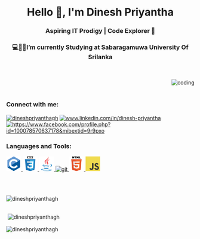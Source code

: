 <h1 align="center">Hello 👋, I'm Dinesh Priyantha</h1>
<h3 align="center">Aspiring IT Prodigy | Code Explorer 🚀</h3>

<h3 align="center"> <b>💻👨‍🎓I’m currently Studying at Sabaragamuwa University Of Srilanka</b></h3> <br><br>
<img align="right" alt="coding" widht="400" src="">
<br><br>
<h3 align="left">Connect with me:</h3>
<p align="left">
<a href="https://dev.to/dineshpriyanthagh" target="blank"><img align="center" src="https://raw.githubusercontent.com/rahuldkjain/github-profile-readme-generator/master/src/images/icons/Social/devto.svg" alt="dineshpriyanthagh" height="30" width="40" /></a>
<a href="https://linkedin.com/in/www.linkedin.com/in/dinesh-priyantha" target="blank"><img align="center" src="https://raw.githubusercontent.com/rahuldkjain/github-profile-readme-generator/master/src/images/icons/Social/linked-in-alt.svg" alt="www.linkedin.com/in/dinesh-priyantha" height="30" width="40" /></a>
<a href="https://fb.com/https://www.facebook.com/profile.php?id=100078570637178&mibextid=9r9pxo" target="blank"><img align="center" src="https://raw.githubusercontent.com/rahuldkjain/github-profile-readme-generator/master/src/images/icons/Social/facebook.svg" alt="https://www.facebook.com/profile.php?id=100078570637178&mibextid=9r9pxo" height="30" width="40" /></a>
</p>

<h3 align="left">Languages and Tools:</h3>
<p align="left"> <a href="https://www.cprogramming.com/" target="_blank" rel="noreferrer"> <img src="https://raw.githubusercontent.com/devicons/devicon/master/icons/c/c-original.svg" alt="c" width="40" height="40"/> </a> <a href="https://www.w3schools.com/css/" target="_blank" rel="noreferrer"> <img src="https://raw.githubusercontent.com/devicons/devicon/master/icons/css3/css3-original-wordmark.svg" alt="css3" width="40" height="40"/> </a> <a href="https://www.java.com" target="_blank" rel="noreferrer"> <img src="https://raw.githubusercontent.com/devicons/devicon/master/icons/java/java-original.svg" alt="java" width="40" height="40"/> </a> <a href="https://git-scm.com/" target="_blank" rel="noreferrer"> <img src="https://www.vectorlogo.zone/logos/git-scm/git-scm-icon.svg" alt="git" width="40" height="40"/> </a> <a href="https://www.w3.org/html/" target="_blank" rel="noreferrer"> <img src="https://raw.githubusercontent.com/devicons/devicon/master/icons/html5/html5-original-wordmark.svg" alt="html5" width="40" height="40"/> </a> <a href="https://developer.mozilla.org/en-US/docs/Web/JavaScript" target="_blank" rel="noreferrer"> <img src="https://raw.githubusercontent.com/devicons/devicon/master/icons/javascript/javascript-original.svg" alt="javascript" width="40" height="40"/> </a> </p>
<br><br>
<p><img align="left" src="https://github-readme-stats.vercel.app/api/top-langs?username=dineshpriyanthagh&show_icons=true&locale=en&layout=compact" alt="dineshpriyanthagh" /></p>
<br><br>
<p>&nbsp;<img align="center" src="https://github-readme-stats.vercel.app/api?username=dineshpriyanthagh&show_icons=true&locale=en" alt="dineshpriyanthagh" /></p>

<p><img align="center" src="https://github-readme-streak-stats.herokuapp.com/?user=dineshpriyanthagh&" alt="dineshpriyanthagh" /></p>


<!--
**DineshPriyanthaGH/DineshPriyanthaGH** is a ✨ _special_ ✨ repository because its `README.md` (this file) appears on your GitHub profile.

Here are some ideas to get you started:

- 🔭 I’m currently working on ...
- 🌱 I’m currently learning ...
- 👯 I’m looking to collaborate on ...
- 🤔 I’m looking for help with ...
- 💬 Ask me about ...
- 📫 How to reach me: ...
- 😄 Pronouns: ...
- ⚡ Fun fact: ...
-->
